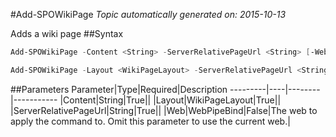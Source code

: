 #Add-SPOWikiPage
*Topic automatically generated on: 2015-10-13*

Adds a wiki page
##Syntax
```powershell
Add-SPOWikiPage -Content <String> -ServerRelativePageUrl <String> [-Web <WebPipeBind>]
```


```powershell
Add-SPOWikiPage -Layout <WikiPageLayout> -ServerRelativePageUrl <String> [-Web <WebPipeBind>]
```


##Parameters
Parameter|Type|Required|Description
---------|----|--------|-----------
|Content|String|True||
|Layout|WikiPageLayout|True||
|ServerRelativePageUrl|String|True||
|Web|WebPipeBind|False|The web to apply the command to. Omit this parameter to use the current web.|
